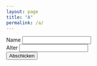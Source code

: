 ```yaml
---
layout: page
title: "A"
permalink: /a/
---
```


<form onsubmit="window.location = 'mailto:klub-coderdojo-sprecher@hpi.de?subject=[Anmeldung CoderDojo]&body=Hallo,%0Ahiermit möchte ich ' + name.value + ' für das nächste CoderDojo anmelden. Er/Sie ist ' + age.value + ' Jahre alt.'; return false; + '/' ">
    <label for="name">Name</label>
    <input type="text" name="name"> <br>
    <label for="age">Alter</label>
    <input type="number" name="age"> <br>
    <input type="submit" value="Abschicken">
</form>
